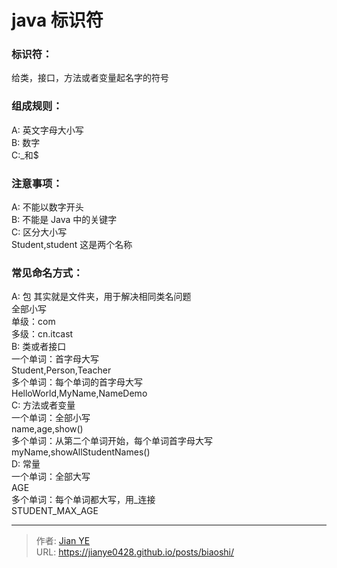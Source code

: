 # java 标识符


### 标识符：

给类，接口，方法或者变量起名字的符号

### 组成规则：

A: 英文字母大小写  
B: 数字  
C:\_和$

### 注意事项：

A: 不能以数字开头  
B: 不能是 Java 中的关键字  
C: 区分大小写  
 Student,student 这是两个名称

### 常见命名方式：

A: 包 其实就是文件夹，用于解决相同类名问题  
 全部小写  
 单级：com  
 多级：cn.itcast  
B: 类或者接口  
 一个单词：首字母大写  
 Student,Person,Teacher  
 多个单词：每个单词的首字母大写  
 HelloWorld,MyName,NameDemo  
C: 方法或者变量  
 一个单词：全部小写  
 name,age,show()  
 多个单词：从第二个单词开始，每个单词首字母大写  
 myName,showAllStudentNames()  
D: 常量  
 一个单词：全部大写  
 AGE  
 多个单词：每个单词都大写，用\_连接  
 STUDENT_MAX_AGE


---

> 作者: [Jian YE](https://github.com/jianye0428)  
> URL: https://jianye0428.github.io/posts/biaoshi/  


